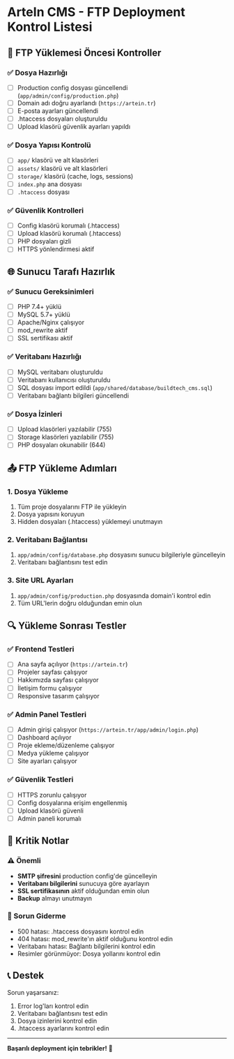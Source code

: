 # ArteIn CMS - FTP Deployment Kontrol Listesi

## 🚀 FTP Yüklemesi Öncesi Kontroller

### ✅ Dosya Hazırlığı
- [ ] Production config dosyası güncellendi (`app/admin/config/production.php`)
- [ ] Domain adı doğru ayarlandı (`https://artein.tr`)
- [ ] E-posta ayarları güncellendi
- [ ] .htaccess dosyaları oluşturuldu
- [ ] Upload klasörü güvenlik ayarları yapıldı

### ✅ Dosya Yapısı Kontrolü
- [ ] `app/` klasörü ve alt klasörleri
- [ ] `assets/` klasörü ve alt klasörleri
- [ ] `storage/` klasörü (cache, logs, sessions)
- [ ] `index.php` ana dosyası
- [ ] `.htaccess` dosyası

### ✅ Güvenlik Kontrolleri
- [ ] Config klasörü korumalı (.htaccess)
- [ ] Upload klasörü korumalı (.htaccess)
- [ ] PHP dosyaları gizli
- [ ] HTTPS yönlendirmesi aktif

## 🌐 Sunucu Tarafı Hazırlık

### ✅ Sunucu Gereksinimleri
- [ ] PHP 7.4+ yüklü
- [ ] MySQL 5.7+ yüklü
- [ ] Apache/Nginx çalışıyor
- [ ] mod_rewrite aktif
- [ ] SSL sertifikası aktif

### ✅ Veritabanı Hazırlığı
- [ ] MySQL veritabanı oluşturuldu
- [ ] Veritabanı kullanıcısı oluşturuldu
- [ ] SQL dosyası import edildi (`app/shared/database/buildtech_cms.sql`)
- [ ] Veritabanı bağlantı bilgileri güncellendi

### ✅ Dosya İzinleri
- [ ] Upload klasörleri yazılabilir (755)
- [ ] Storage klasörleri yazılabilir (755)
- [ ] PHP dosyaları okunabilir (644)

## 📤 FTP Yükleme Adımları

### 1. Dosya Yükleme
1. Tüm proje dosyalarını FTP ile yükleyin
2. Dosya yapısını koruyun
3. Hidden dosyaları (.htaccess) yüklemeyi unutmayın

### 2. Veritabanı Bağlantısı
1. `app/admin/config/database.php` dosyasını sunucu bilgileriyle güncelleyin
2. Veritabanı bağlantısını test edin

### 3. Site URL Ayarları
1. `app/admin/config/production.php` dosyasında domain'i kontrol edin
2. Tüm URL'lerin doğru olduğundan emin olun

## 🔍 Yükleme Sonrası Testler

### ✅ Frontend Testleri
- [ ] Ana sayfa açılıyor (`https://artein.tr`)
- [ ] Projeler sayfası çalışıyor
- [ ] Hakkımızda sayfası çalışıyor
- [ ] İletişim formu çalışıyor
- [ ] Responsive tasarım çalışıyor

### ✅ Admin Panel Testleri
- [ ] Admin girişi çalışıyor (`https://artein.tr/app/admin/login.php`)
- [ ] Dashboard açılıyor
- [ ] Proje ekleme/düzenleme çalışıyor
- [ ] Medya yükleme çalışıyor
- [ ] Site ayarları çalışıyor

### ✅ Güvenlik Testleri
- [ ] HTTPS zorunlu çalışıyor
- [ ] Config dosyalarına erişim engellenmiş
- [ ] Upload klasörü güvenli
- [ ] Admin paneli korumalı

## 🚨 Kritik Notlar

### ⚠️ Önemli
- **SMTP şifresini** production config'de güncelleyin
- **Veritabanı bilgilerini** sunucuya göre ayarlayın
- **SSL sertifikasının** aktif olduğundan emin olun
- **Backup** almayı unutmayın

### 🔧 Sorun Giderme
- 500 hatası: .htaccess dosyasını kontrol edin
- 404 hatası: mod_rewrite'ın aktif olduğunu kontrol edin
- Veritabanı hatası: Bağlantı bilgilerini kontrol edin
- Resimler görünmüyor: Dosya yollarını kontrol edin

## 📞 Destek
Sorun yaşarsanız:
1. Error log'ları kontrol edin
2. Veritabanı bağlantısını test edin
3. Dosya izinlerini kontrol edin
4. .htaccess ayarlarını kontrol edin

---
**Başarılı deployment için tebrikler!** 🎉
